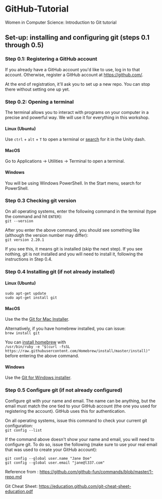 # GitHub-Tutorial
Women in Computer Science: Introduction to Git tutorial 

## Set-up: installing and configuring git (steps 0.1 through 0.5)
### Step 0.1: Registering a GitHub account
If you already have a GitHub account you'd like to use, log in to that account.
Otherwise, register a GitHub account at https://github.com/.

At the end of registration, it'll ask you to set up a new repo. You can stop there without setting one up yet.

### Step 0.2: Opening a terminal

The terminal allows you to interact with programs on your computer in a precise and powerful way. We will use it for everything in this workshop.

#### Linux (Ubuntu)
Use `ctrl` + `alt` + `T` to open a terminal or [search](https://askubuntu.com/questions/122437/how-to-access-applications-menu-in-ubuntu-unity-desktop) for it in the Unity dash.
#### MacOS
Go to Applications → Utilities → Terminal to open a terminal.

#### Windows
You will be using Windows PowerShell. In the Start menu, search for PowerShell.


### Step 0.3 Checking git version
On all operating systems, enter the following command in the terminal (type the command and hit `ENTER`):  
`git --version`  

After you enter the above command, you should see something like (although the version number may differ):  
`git version 2.20.1`  

If you see this, it means git is installed (skip the next step).  If you see nothing, git is not installed and you will need to install it, following the instructions in Step 0.4.

### Step 0.4 Installing git (if not already installed)
#### Linux (Ubuntu)
```
sudo apt-get update
sudo apt-get install git
```

#### MacOS
Use the the [Git for Mac Installer](https://sourceforge.net/projects/git-osx-installer/files/).

Alternatively, if you have homebrew installed, you can issue:  
`brew install git`

You can [install homebrew](https://brew.sh/) with   
```/usr/bin/ruby -e "$(curl -fsSL https://raw.githubusercontent.com/Homebrew/install/master/install)"```   
before entering the above command.

#### Windows
Use the [Git for Windows installer](https://gitforwindows.org/).


### Step 0.5 Configure git (if not already configured)
Configure git with your name and email. The name can be anything, but the email must match the one tied to your GitHub account (the one you used for registering the account). GitHub uses this for authentication.

On all operating systems, issue this command to check your current git configuration:  
`git config --list`  

If the command above doesn't show your name and email, you will need to configure git. To do so, issue the following (make sure to use your real email that was used to create your GitHub account):
```
git config --global user.name "Jane Doe"
git config --global user.email "jane@l337.com"

```
Reference from : https://github.com/github-fun/commands/blob/master/1-repo.md

Git Cheat Sheet: https://education.github.com/git-cheat-sheet-education.pdf
